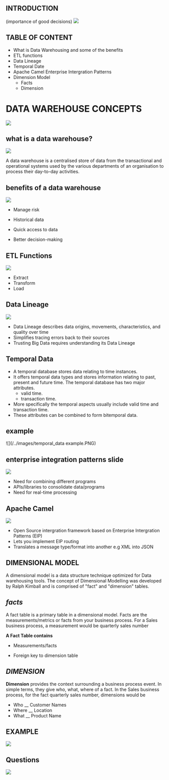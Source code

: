 ## **INTRODUCTION**
(importance of good decisions)
![](../images/family_cutting_tree.jpg)

## TABLE OF CONTENT
  
- What is Data Warehousing and some of the benefits
- ETL functions
- Data Lineage
- Temporal Date
- Apache Camel Enterprise Intergration Patterns
- Dimension Model
   - Facts
   - Dimension

# **DATA WAREHOUSE CONCEPTS**
![](/../images/datawareus.jpg)

## **__what is a data warehouse?__**
![](/../images/data-warehouse.jpg)

A data warehouse is a centralised store of data from the transactional and operational systems used by the various departments of an organisation to process their day-to-day activities. 

## benefits of a data warehouse
![](/../images/5-benefits-of-the-data-warehouse.png)
  
- Manage risk 


- Historical data 


- Quick access to data


- Better decision-making 




## ETL Functions
![](/../images/etl-diagram.jpg)

- Extract
- Transform
- Load


## __Data Lineage__
![](/../images/data_lineage.png)

- Data Lineage describes data origins, movements, characteristics, and quality over time
- Simplifies tracing errors back to their sources
- Trusting Big Data requires understanding its Data Lineage


## __Temporal Data__

- A temporal database stores data relating to time instances.
- It offers temporal data types and stores information relating to past, present and future time. The temporal database has two major  attributes. 
    - valid time. 
    - transaction time. 
- More specifically the temporal aspects usually include valid time and transaction time. 
- These attributes can be combined to form bitemporal data.

## __example__
![](/../images/temporal_data example.PNG)

## enterprise integration patterns slide
![](/../images/Enterprise_integration.png)

- Need for combining different programs
- APIs/libraries to consolidate data/programs
- Need for real-time processing

## Apache Camel
![](/../images/Apache-camel-logo.png)

- Open Source intergration framework based on Enterprise Intergration Patterns (EIP)
- Lets you implement EIP routing
- Translates a message type/format into another e.g XML into JSON


## __DIMENSIONAL MODEL__

A dimensional model is a data structure technique optimized for Data warehousing tools. The concept of Dimensional Modelling was developed by Ralph Kimball and is comprised of "fact" and "dimension" tables.

## _facts_


A fact table is a primary table in a dimensional model.
Facts are the measurements/metrics or facts from your business process. For a Sales business process, a measurement would be quarterly sales number

**A Fact Table contains**

- Measurements/facts

- Foreign key to dimension table

## _DIMENSION_

**Dimension**
 provides the context surrounding a business process event. In simple terms, they give who, what, where of a fact. In the Sales business process, for the fact quarterly sales number, dimensions would be

- Who  __ Customer Names
- Where __ Location
- What __ Product Name



## EXAMPLE
![](/../images/example_dimensional_model.PNG) 

##  __Questions__
![](/../images/questions.PNG)